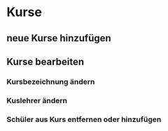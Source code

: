 # Kurse

## neue Kurse hinzufügen

## Kurse bearbeiten

### Kursbezeichnung ändern 

### Kuslehrer ändern

### Schüler aus Kurs entfernen oder hinzufügen




